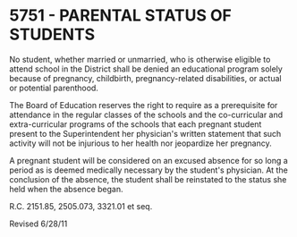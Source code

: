 5751 - PARENTAL STATUS OF STUDENTS
==================================

No student, whether married or unmarried, who is otherwise eligible to
attend school in the District shall be denied an educational program
solely because of pregnancy, childbirth, pregnancy-related disabilities,
or actual or potential parenthood.

The Board of Education reserves the right to require as a prerequisite
for attendance in the regular classes of the schools and the
co-curricular and extra-curricular programs of the schools that each
pregnant student present to the Superintendent her physician's written
statement that such activity will not be injurious to her health nor
jeopardize her pregnancy.

A pregnant student will be considered on an excused absence for so long
a period as is deemed medically necessary by the student's physician. At
the conclusion of the absence, the student shall be reinstated to the
status she held when the absence began.

R.C. 2151.85, 2505.073, 3321.01 et seq.

Revised 6/28/11
